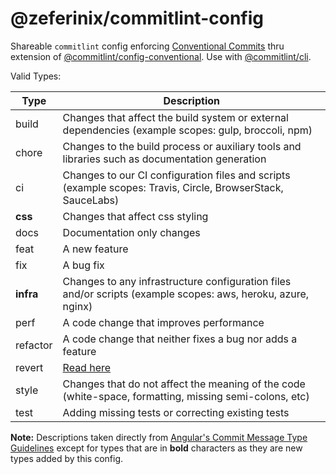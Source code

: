 # @zeferinix/commitlint-config

Shareable `commitlint` config enforcing [Conventional Commits](https://www.conventionalcommits.org/) thru extension of [@commitlint/config-conventional](https://github.com/conventional-changelog/commitlint/tree/master/@commitlint/config-conventional). Use with [@commitlint/cli](https://www.npmjs.com/package/@commitlint/cli).

Valid Types:

| Type      | Description                                                                                                     |
| --------- | --------------------------------------------------------------------------------------------------------------- |
| build     | Changes that affect the build system or external dependencies (example scopes: gulp, broccoli, npm)             |
| chore     | Changes to the build process or auxiliary tools and libraries such as documentation generation                  |
| ci        | Changes to our CI configuration files and scripts (example scopes: Travis, Circle, BrowserStack, SauceLabs)     |
| **css**   | Changes that affect css styling                                                                                 |
| docs      | Documentation only changes                                                                                      |
| feat      | A new feature                                                                                                   |
| fix       | A bug fix                                                                                                       |
| **infra** | Changes to any infrastructure configuration files and/or scripts (example scopes: aws, heroku, azure, nginx)    |
| perf      | A code change that improves performance                                                                         |
| refactor  | A code change that neither fixes a bug nor adds a feature                                                       |
| revert    | [Read here](https://www.conventionalcommits.org/en/v1.0.0/#how-does-conventional-commits-handle-revert-commits) |
| style     | Changes that do not affect the meaning of the code (white-space, formatting, missing semi-colons, etc)          |
| test      | Adding missing tests or correcting existing tests                                                               |

**Note:** Descriptions taken directly from [Angular's Commit Message Type Guidelines](https://github.com/angular/angular/blob/22b96b9/CONTRIBUTING.md#type) except for types that are in **bold** characters as they are new types added by this config.
